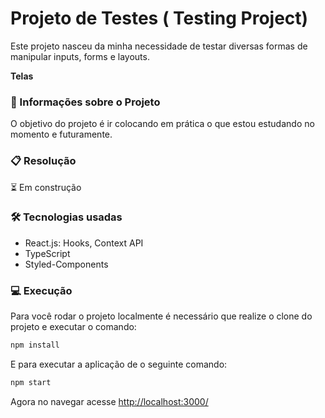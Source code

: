 # Projeto de Testes ( Testing Project)

Este projeto nasceu da minha necessidade de testar diversas formas de manipular inputs, forms e layouts.

**Telas**

### :page_with_curl: Informações sobre o Projeto

O objetivo do projeto é ir colocando em prática o que estou estudando no momento e futuramente.

### :clipboard: Resolução

:hourglass_flowing_sand: Em construção

### :hammer_and_wrench: Tecnologias usadas

- React.js: Hooks, Context API
- TypeScript
- Styled-Components

### :computer: Execução

Para você rodar o projeto localmente é necessário que realize o clone do projeto e executar o comando:

```bash
npm install
```

E para executar a aplicação de o seguinte comando:

```bash
npm start
```

Agora no navegar acesse [http://localhost:3000/](http://localhost:3000/)